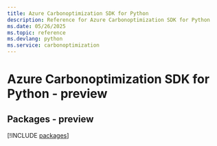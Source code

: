 ```yaml
---
title: Azure Carbonoptimization SDK for Python
description: Reference for Azure Carbonoptimization SDK for Python
ms.date: 05/26/2025
ms.topic: reference
ms.devlang: python
ms.service: carbonoptimization
---
```

# Azure Carbonoptimization SDK for Python - preview
## Packages - preview
[!INCLUDE [packages](carbonoptimization-index.md)]